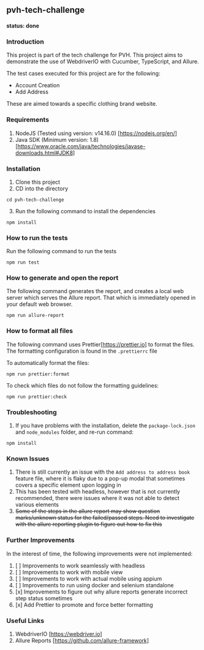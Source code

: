 ## pvh-tech-challenge

#### status: done

### Introduction

This project is part of the tech challenge for PVH. This project aims to demonstrate the use of WebdriverIO with Cucumber, TypeScript, and Allure.

The test cases executed for this project are for the following:

- Account Creation
- Add Address

These are aimed towards a specific clothing brand website.

### Requirements

1. NodeJS (Tested using version: v14.16.0) [https://nodejs.org/en/]
2. Java SDK (Minimum version: 1.8) [https://www.oracle.com/java/technologies/javase-downloads.html#JDK8]

### Installation

1. Clone this project
2. CD into the directory

```
cd pvh-tech-challenge
```

3. Run the following command to install the dependencies

```
npm install
```

### How to run the tests

Run the following command to run the tests

```
npm run test
```

### How to generate and open the report

The following command generates the report, and creates a local web server which serves the Allure report.
That which is immediately opened in your default web browser.

```
npm run allure-report
```

### How to format all files

The following command uses Prettier[https://prettier.io] to format the files. The formatting configuration is found in the `.prettierrc` file

To automatically format the files:

```
npm run prettier:format
```

To check which files do not follow the formatting guidelines:

```
npm run prettier:check
```

### Troubleshooting

1. If you have problems with the installation, delete the `package-lock.json` and `node_modules` folder, and re-run command:

```
npm install
```

### Known Issues

1. There is still currently an issue with the `Add address to address book` feature file, where it is flaky due to a pop-up modal that sometimes covers a specific element upon logging in
2. This has been tested with headless, however that is not currently recommended, there were issues where it was not able to detect various elements
3. ~~Some of the steps in the allure report may show question marks/unknown status for the failed/passed steps. Need to investigate with the allure reporting plugin to figure out how to fix this~~

### Further Improvements

In the interest of time, the following improvements were not implemented:

1. [ ] Improvements to work seamlessly with headless
2. [ ] Improvements to work with mobile view
3. [ ] Improvements to work with actual mobile using appium
4. [ ] Improvements to run using docker and selenium standalone
5. [x] Improvements to figure out why allure reports generate incorrect step status sometimes
6. [x] Add Prettier to promote and force better formatting

### Useful Links

1. WebdriverIO [https://webdriver.io]
2. Allure Reports [https://github.com/allure-framework]
